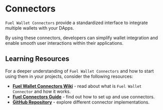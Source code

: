 # Connectors

`Fuel Wallet Connectors` provide a standardized interface to integrate multiple wallets with your DApps.

By using these connectors, developers can simplify wallet integration and enable smooth user interactions within their applications.

## Learning Resources

For a deeper understanding of `Fuel Wallet Connectors` and how to start using them in your projects, consider the following resources:

- [**Fuel Wallet Connectors Wiki**](https://github.com/FuelLabs/fuels-wallet/wiki/Fuel-Wallet-Connectors) - read about what is `Fuel Wallet Connector` and how it works.
- [**Fuel Connectors Guide**](https://docs.fuel.network/docs/wallet/dev/connectors/) - find out how to set up and use connectors.
- [**GitHub Repository**](https://github.com/FuelLabs/fuel-connectors) - explore different connector implementations.
